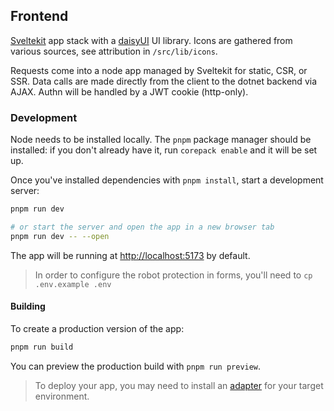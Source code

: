 ## Frontend

[Sveltekit](https://kit.svelte.dev) app stack with a [daisyUI](https://daisyui.com) UI library.  Icons are gathered from various sources, see attribution in `/src/lib/icons`.

Requests come into a node app managed by Sveltekit for static, CSR, or SSR.  Data calls are made directly from the client to the dotnet backend via AJAX.  Authn will be handled by a JWT cookie (http-only).

### Development

Node needs to be installed locally. The `pnpm` package manager should be installed: if you don't already have it, run `corepack enable` and it will be set up.

Once you've installed dependencies with `pnpm install`, start a development server:

```bash
pnpm run dev

# or start the server and open the app in a new browser tab
pnpm run dev -- --open
```

The app will be running at [http://localhost:5173](http://localhost:5173) by default.

> In order to configure the robot protection in forms, you'll need to `cp .env.example .env`

#### Building

To create a production version of the app:

```bash
pnpm run build
```

You can preview the production build with `pnpm run preview`.

> To deploy your app, you may need to install an [adapter](https://kit.svelte.dev/docs/adapters) for your target environment.
